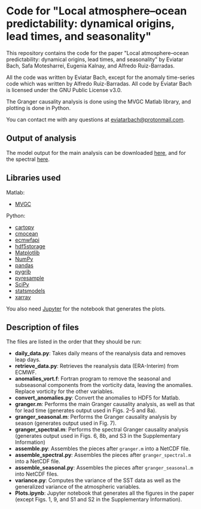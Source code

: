 # Code for "Local atmosphere–ocean predictability: dynamical origins, lead times, and seasonality"

This repository contains the code for the paper "Local atmosphere–ocean predictability: dynamical origins, lead times, and seasonality" by Eviatar Bach, Safa Motesharrei, Eugenia Kalnay, and Alfredo Ruiz-Barradas.

All the code was written by Eviatar Bach, except for the anomaly time-series code which was written by Alfredo Ruiz-Barradas. All code by Eviatar Bach is licensed under the GNU Public License v3.0.

The Granger causality analysis is done using the MVGC Matlab library, and plotting is done in Python.

You can contact me with any questions at eviatarbach@protonmail.com.

## Output of analysis
The model output for the main analysis can be downloaded [here](http://www.terpconnect.umd.edu/~ebach/data01.nc), and for the spectral [here](http://www.terpconnect.umd.edu/~ebach/spectral.nc).

## Libraries used

Matlab:
- [MVGC](http://users.sussex.ac.uk/~lionelb/MVGC/html/mvgchelp.html)

Python:
- [cartopy](http://scitools.org.uk/cartopy/)
- [cmocean](https://matplotlib.org/cmocean/)
- [ecmwfapi](https://pypi.org/project/ecmwf-api-client/)
- [hdf5storage](https://pythonhosted.org/hdf5storage/)
- [Matplotlib](https://matplotlib.org/)
- [NumPy](http://www.numpy.org/)
- [pandas](https://pandas.pydata.org/)
- [pygrib](https://github.com/jswhit/pygrib)
- [pyresample](https://pyresample.readthedocs.io/en/latest/)
- [SciPy](https://scipy.org/scipylib/index.html)
- [statsmodels](https://www.statsmodels.org/stable/index.html)
- [xarray](http://xarray.pydata.org/en/stable/)

You also need [Jupyter](https://jupyter.org/) for the notebook that generates the plots.

## Description of files

The files are listed in the order that they should be run:

- **daily_data.py**: Takes daily means of the reanalysis data and removes leap days.
- **retrieve_data.py**: Retrieves the reanalysis data (ERA-Interim) from ECMWF.
- **anomalies_vort.f**: Fortran program to remove the seasonal and subseasonal components from the vorticity data, leaving the anomalies. Replace vorticity for the other variables.
- **convert_anomalies.py**: Convert the anomalies to HDF5 for Matlab.
- **granger.m**: Performs the main Granger causality analysis, as well as that for lead time (generates output used in Figs. 2–5 and 8a).
- **granger_seasonal.m**: Performs the Granger causality analysis by season (generates output used in Fig. 7).
- **granger_spectral.m**: Performs the spectral Granger causality analysis (generates output used in Figs. 6, 8b, and S3 in the Supplementary Information)
- **assemble.py**: Assembles the pieces after ``granger.m`` into a NetCDF file.
- **assemble_spectral.py**: Assembles the pieces after ``granger_spectral.m`` into a NetCDF file.
- **assemble_seasonal.py**: Assembles the pieces after ``granger_seasonal.m`` into NetCDF files.
- **variance.py**: Computes the variance of the SST data as well as the generalized variance of the atmospheric variables.
- **Plots.ipynb**: Jupyter notebook that generates all the figures in the paper (except Figs. 1, 9, and S1 and S2 in the Supplementary Information).

